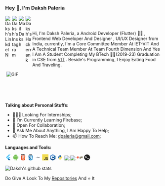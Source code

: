 ### Hey 👋, I'm Daksh Paleria 

<a href="https://www.linkedin.com/in/daksh-paleria-606211190/">
  <img align="left" alt="Daksh's LinkdeIN" width="22px" src="https://cdn.jsdelivr.net/npm/simple-icons@v3/icons/linkedin.svg" />
</a>
<a href="https://www.instagram.com/dakshp_07/">
  <img align="left" alt="Daksh's Instagram" width="22px" src="https://cdn.jsdelivr.net/npm/simple-icons@v3/icons/instagram.svg" />
</a>
<a href="mailto:dpaleria@gmail.com">
  <img align="left" alt="Mail Daksh" width="22px" src="https://cdn.jsdelivr.net/npm/simple-icons@3.1.0/icons/gmail.svg" />
</a>
<a href="https://www.hackerrank.com/dpaleria">
  <img align="left" alt="Daksh's Hackerrank" width="22px" src="https://cdn.jsdelivr.net/npm/simple-icons@3.1.0/icons/hackerrank.svg" />
</a>


<br />
<br />

Hi, I'm Daksh Paleria, a Android Developer (Flutter) 👨‍💻 , Frontend Web Developer And Designer , UI/UX Designer from India, currently, I'm a Core Committee Member At IET-VIT And A Technical Team Member At Team Fourth Dimension And Yes I Am A Student Completing My BTech 👨‍🎓(2019-23) Graduation in CSE from [VIT](https://vit.ac.in/) . Beside's Programming, I Enjoy Eating Food And Traveling.

  <img align="right" alt="GIF"  width="500"  height="100"  src="https://media0.giphy.com/media/s1P4kzgXdyZK8/200w.webp?cid=ecf05e47b2ummx76agf3kq0d0q7qvvbvj5grcd4lz2wsa7sf&rid=200w.webp" />
  
**Talking about Personal Stuffs:**

- 👨🏽‍💻 Looking For Internships;
- 🌱 I’m Currently Learning Firebase; 
- 👯 Open For Collaboration;
- 💬 Ask Me About Anything, I Am Happy To Help;
- 📫 How To Reach Me: dpaleria@gmail.com;

**Languages and Tools:**  


<code><img height="20" src="https://raw.githubusercontent.com/github/explore/80688e429a7d4ef2fca1e82350fe8e3517d3494d/topics/flutter/flutter.png"></code>
<code><img height="20" src="https://raw.githubusercontent.com/github/explore/80688e429a7d4ef2fca1e82350fe8e3517d3494d/topics/android/android.png"></code>
<code><img height="20" src="https://raw.githubusercontent.com/github/explore/80688e429a7d4ef2fca1e82350fe8e3517d3494d/topics/html/html.png"></code>
<code><img height="20" src="https://raw.githubusercontent.com/github/explore/80688e429a7d4ef2fca1e82350fe8e3517d3494d/topics/css/css.png"></code>
<code><img height="20" src="https://raw.githubusercontent.com/github/explore/80688e429a7d4ef2fca1e82350fe8e3517d3494d/topics/jquery/jquery.png"></code>
<code><img height="20" src="https://raw.githubusercontent.com/github/explore/80688e429a7d4ef2fca1e82350fe8e3517d3494d/topics/javascript/javascript.png"></code>
<code><img height="20" src="https://raw.githubusercontent.com/github/explore/80688e429a7d4ef2fca1e82350fe8e3517d3494d/topics/cpp/cpp.png"></code>
<code><img height="20" src="https://raw.githubusercontent.com/github/explore/80688e429a7d4ef2fca1e82350fe8e3517d3494d/topics/python/python.png"></code>
<code><img height="20" src="https://www.adobe.com/content/dam/cc/icons/xd.svg"></code>
<code><img height="20" src="https://banner2.cleanpng.com/20180427/zce/kisspng-figma-user-interface-design-designer-logo-apps-design-5ae2b107507599.2852510515248058953296.jpg"></code>
<code><img height="20" src="https://raw.githubusercontent.com/github/explore/80688e429a7d4ef2fca1e82350fe8e3517d3494d/topics/git/git.png"></code>
<code><img height="20" src="https://raw.githubusercontent.com/github/explore/80688e429a7d4ef2fca1e82350fe8e3517d3494d/topics/terminal/terminal.png"></code>



![Daksh's github stats](https://github-readme-stats.vercel.app/api?username=dakshp07&show_icons=true&hide_border=true)

Do Give A Look To My [Repositories](https://github.com/dakshp07?tab=repositories) And ⭐ It 

